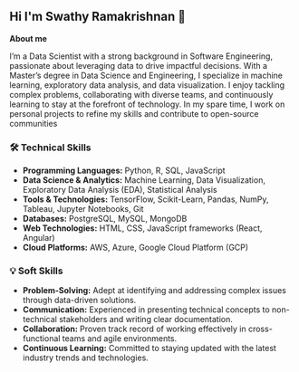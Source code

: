 ## Hi  I'm Swathy Ramakrishnan 👋

**About me**  

I’m a Data Scientist with a strong background in Software Engineering, passionate about leveraging data to drive impactful decisions. With a Master’s degree in Data Science and Engineering, I specialize in machine learning, exploratory data analysis, and data visualization. I enjoy tackling complex problems, collaborating with diverse teams, and continuously learning to stay at the forefront of technology. In my spare time, I work on personal projects to refine my skills and contribute to open-source communities

### 🛠️ Technical Skills

- **Programming Languages:** Python, R, SQL, JavaScript
- **Data Science & Analytics:** Machine Learning, Data Visualization, Exploratory Data Analysis (EDA), Statistical Analysis
- **Tools & Technologies:** TensorFlow, Scikit-Learn, Pandas, NumPy, Tableau, Jupyter Notebooks, Git
- **Databases:** PostgreSQL, MySQL, MongoDB
- **Web Technologies:** HTML, CSS, JavaScript frameworks (React, Angular)
- **Cloud Platforms:** AWS, Azure, Google Cloud Platform (GCP)

### 💡 Soft Skills

- **Problem-Solving:** Adept at identifying and addressing complex issues through data-driven solutions.
- **Communication:** Experienced in presenting technical concepts to non-technical stakeholders and writing clear documentation.
- **Collaboration:** Proven track record of working effectively in cross-functional teams and agile environments.
- **Continuous Learning:** Committed to staying updated with the latest industry trends and technologies.



<!--
**swaty06/swaty06** is a ✨ _special_ ✨ repository because its `README.md` (this file) appears on your GitHub profile.

Here are some ideas to get you started:

- 🔭 I’m currently working on ...
- 🌱 I’m currently learning ...
- 👯 I’m looking to collaborate on ...
- 🤔 I’m looking for help with ...
- 💬 Ask me about ...
- 📫 How to reach me: ...
- 😄 Pronouns: ...
- ⚡ Fun fact: ...
-->
